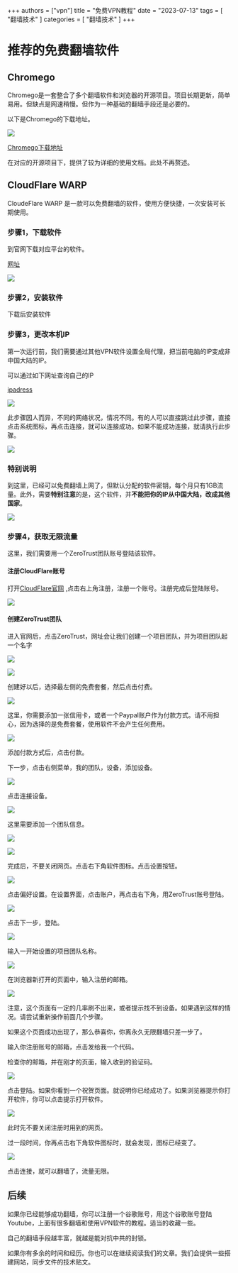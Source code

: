 +++
authors = ["vpn"]
title = "免费VPN教程"
date = "2023-07-13"
tags = [
    "翻墙技术"
]
categories = [
    "翻墙技术"
]
+++

# 推荐的免费翻墙软件

## Chromego

Chromego是一套整合了多个翻墙软件和浏览器的开源项目。项目长期更新，简单易用。但缺点是网速稍慢。但作为一种基础的翻墙手段还是必要的。

以下是Chromego的下载地址。

![](https://raw.githubusercontent.com/guocdorg/guocdSitePicture/main/tutorial33.jpg)

[Chromego下载地址](https://github.com/killgcd/chromego)

在对应的开源项目下，提供了较为详细的使用文档。此处不再赘述。

## CloudFlare WARP

CloudeFlare WARP 是一款可以免费翻墙的软件，使用方便快捷，一次安装可长期使用。

### 步骤1，下载软件

到官网下载对应平台的软件。

[网址](https://1.1.1.1)

![](https://raw.githubusercontent.com/guocdorg/guocdSitePicture/main/tutorial11.jpg)

### 步骤2，安装软件

下载后安装软件

### 步骤3，更改本机IP

第一次运行前，我们需要通过其他VPN软件设置全局代理，把当前电脑的IP变成非中国大陆的IP。

可以通过如下网址查询自己的IP

[ipadress](https://www.ipaddress.my/?lang=zh_CN)

![](https://raw.githubusercontent.com/guocdorg/guocdSitePicture/main/tutorial12.jpg)

此步骤因人而异，不同的网络状况，情况不同。有的人可以直接跳过此步骤，直接点击系统图标，再点击连接，就可以连接成功。如果不能成功连接，就请执行此步骤。

![](https://raw.githubusercontent.com/guocdorg/guocdSitePicture/main/tutorial13.jpg)

### 特别说明

到这里，已经可以免费翻墙上网了，但默认分配的软件密钥，每个月只有1GB流量。此外，需要**特别注意**的是，这个软件，并**不能把你的IP从中国大陆，改成其他国家**。

![](https://raw.githubusercontent.com/guocdorg/guocdSitePicture/main/tutorial14.jpg)

### 步骤4，获取无限流量

这里，我们需要用一个ZeroTrust团队账号登陆该软件。

#### 注册CloudFlare账号

打开[CloudFlare官网](https://dash.cloudflare.com/) ,点击右上角注册，注册一个账号。注册完成后登陆账号。

![](https://raw.githubusercontent.com/guocdorg/guocdSitePicture/main/tutorial15.jpg)

#### 创建ZeroTrust团队

进入官网后，点击ZeroTrust，网址会让我们创建一个项目团队，并为项目团队起一个名字

![](https://raw.githubusercontent.com/guocdorg/guocdSitePicture/main/tutorial16.jpg)

![](https://raw.githubusercontent.com/guocdorg/guocdSitePicture/main/tutorial17.jpg)

创建好以后，选择最左侧的免费套餐，然后点击付费。

![](https://raw.githubusercontent.com/guocdorg/guocdSitePicture/main/tutorial18.jpg)

这里，你需要添加一张信用卡，或者一个Paypal账户作为付款方式。请不用担心，因为选择的是免费套餐，使用软件不会产生任何费用。

![](https://raw.githubusercontent.com/guocdorg/guocdSitePicture/main/tutorial19.jpg)

添加付款方式后，点击付款。

下一步，点击右侧菜单，我的团队，设备，添加设备。

![](https://raw.githubusercontent.com/guocdorg/guocdSitePicture/main/tutorial20.jpg)

点击连接设备。

![](https://raw.githubusercontent.com/guocdorg/guocdSitePicture/main/tutorial21.jpg)

这里需要添加一个团队信息。

![](https://raw.githubusercontent.com/guocdorg/guocdSitePicture/main/tutorial22.jpg)

![](https://raw.githubusercontent.com/guocdorg/guocdSitePicture/main/tutorial23.jpg)

完成后，不要关闭网页。点击右下角软件图标。点击设置按钮。

![](https://raw.githubusercontent.com/guocdorg/guocdSitePicture/main/tutorial24.jpg)

点击偏好设置。在设置界面，点击账户，再点击右下角，用ZeroTrust账号登陆。

![](https://raw.githubusercontent.com/guocdorg/guocdSitePicture/main/tutorial25.jpg)

点击下一步，登陆。

![](https://raw.githubusercontent.com/guocdorg/guocdSitePicture/main/tutorial26.jpg)

输入一开始设置的项目团队名称。

![](https://raw.githubusercontent.com/guocdorg/guocdSitePicture/main/tutorial27.jpg)

在浏览器新打开的页面中，输入注册的邮箱。

![](https://raw.githubusercontent.com/guocdorg/guocdSitePicture/main/tutorial28.jpg)

注意，这个页面有一定的几率刷不出来，或者提示找不到设备。如果遇到这样的情况。请尝试重新操作前面几个步骤。

如果这个页面成功出现了，那么恭喜你，你离永久无限翻墙只差一步了。

输入你注册账号的邮箱，点击发给我一个代码。

检查你的邮箱，并在刚才的页面，输入收到的验证码。

![](https://raw.githubusercontent.com/guocdorg/guocdSitePicture/main/tutorial29.jpg)

点击登陆。如果你看到一个祝贺页面。就说明你已经成功了。如果浏览器提示你打开软件，你可以点击提示打开软件。

![](https://raw.githubusercontent.com/guocdorg/guocdSitePicture/main/tutorial30.jpg)

此时先不要关闭注册时用到的网页。

过一段时间，你再点击右下角软件图标时，就会发现，图标已经变了。

![](https://raw.githubusercontent.com/guocdorg/guocdSitePicture/main/tutorial31.jpg)

点击连接，就可以翻墙了，流量无限。

## 后续

如果你已经能够成功翻墙，你可以注册一个谷歌账号，用这个谷歌账号登陆Youtube，上面有很多翻墙和使用VPN软件的教程。适当的收藏一些。

自己的翻墙手段越丰富，就越是能对抗中共的封锁。

如果你有多余的时间和经历。你也可以在继续阅读我们的文章。我们会提供一些搭建网站，同步文件的技术贴文。


















